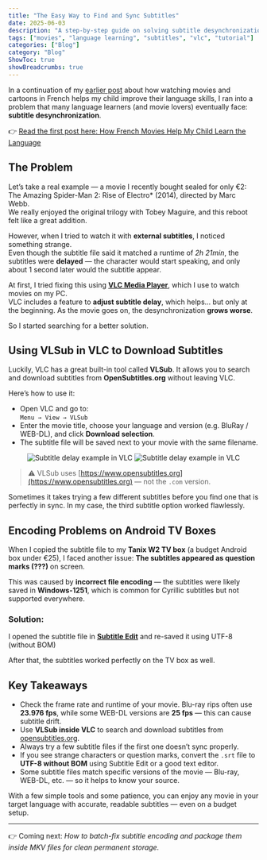 ```yaml
---
title: "The Easy Way to Find and Sync Subtitles"
date: 2025-06-03
description: "A step-by-step guide on solving subtitle desynchronization and encoding issues using VLC, VLSub, and Subtitle Edit."
tags: ["movies", "language learning", "subtitles", "vlc", "tutorial"]
categories: ["Blog"]
category: "Blog"
ShowToc: true
showBreadcrumbs: true
---
```


In a continuation of my [earlier post](/posts/how-movies-help-my-daughter-learn-french/) about how watching movies and cartoons in French helps my child improve their language skills, I ran into a problem that many language learners (and movie lovers) eventually face: **subtitle desynchronization**.

👉 [Read the first post here: How French Movies Help My Child Learn the Language](/posts/how-movies-help-my-daughter-learn-french/)

## The Problem

Let’s take a real example — a movie I recently bought sealed for only €2: The Amazing Spider-Man 2: Rise of Electro* (2014), directed by Marc Webb.  
We really enjoyed the original trilogy with Tobey Maguire, and this reboot felt like a great addition.

However, when I tried to watch it with **external subtitles**, I noticed something strange.  
Even though the subtitle file said it matched a runtime of *2h 21min*, the subtitles were **delayed** — the character would start speaking, and only about 1 second later would the subtitle appear.

At first, I tried fixing this using [**VLC Media Player**](https://www.videolan.org/vlc/), which I use to watch movies on my PC.  
VLC includes a feature to **adjust subtitle delay**, which helps… but only at the beginning. As the movie goes on, the desynchronization **grows worse**.

So I started searching for a better solution.

## Using VLSub in VLC to Download Subtitles

Luckily, VLC has a great built-in tool called **VLSub**. It allows you to search and download subtitles from **OpenSubtitles.org** without leaving VLC.

Here’s how to use it:

- Open VLC and go to:  
  `Menu → View → VLSub`
- Enter the movie title, choose your language and version (e.g. BluRay / WEB-DL), and click **Download selection**.
- The subtitle file will be saved next to your movie with the same filename.

<p align="center">
  <img src="/images/VLSub_1.png" alt="Subtitle delay example in VLC" style="max-width: 100%;">
  <img src="/images/VLSub_2.png" alt="Subtitle delay example in VLC" style="max-width: 100%;">
</p>

> ⚠️ VLSub uses [https://www.opensubtitles.org](https://www.opensubtitles.org) — not the `.com` version.

Sometimes it takes trying a few different subtitles before you find one that is perfectly in sync.  In my case, the third subtitle option worked flawlessly.

## Encoding Problems on Android TV Boxes

When I copied the subtitle file to my **Tanix W2 TV box** (a budget Android box under €25), I faced another issue:  **The subtitles appeared as question marks (???)** on screen.

This was caused by **incorrect file encoding** — the subtitles were likely saved in **Windows-1251**, which is common for Cyrillic subtitles but not supported everywhere.

### Solution:

I opened the subtitle file in [**Subtitle Edit**](https://github.com/SubtitleEdit/subtitleedit/releases) and re-saved it using UTF-8 (without BOM)

After that, the subtitles worked perfectly on the TV box as well.

## Key Takeaways

- Check the frame rate and runtime of your movie. Blu-ray rips often use **23.976 fps**, while some WEB-DL versions are **25 fps** — this can cause subtitle drift.
- Use **VLSub inside VLC** to search and download subtitles from [opensubtitles.org](https://www.opensubtitles.org).
- Always try a few subtitle files if the first one doesn’t sync properly.
- If you see strange characters or question marks, convert the `.srt` file to **UTF-8 without BOM** using Subtitle Edit or a good text editor.
- Some subtitle files match specific versions of the movie — Blu-ray, WEB-DL, etc. — so it helps to know your source.

With a few simple tools and some patience, you can enjoy any movie in your target language with accurate, readable subtitles — even on a budget setup.

---

👉 Coming next: *How to batch-fix subtitle encoding and package them inside MKV files for clean permanent storage.*



